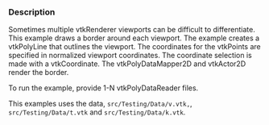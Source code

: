 ### Description

Sometimes multiple vtkRenderer viewports can be difficult to differentiate. This example draws a border around each viewport. The example creates a vtkPolyLine that outlines the viewport. The coordinates for the vtkPoints are specified in normalized viewport coordinates. The coordinate selection is made with a vtkCoordinate. The vtkPolyDataMapper2D and vtkActor2D render the border.

To run the example, provide 1-N vtkPolyDataReader files.

This examples uses the data, `src/Testing/Data/v.vtk,`, `src/Testing/Data/t.vtk` and `src/Testing/Data/k.vtk`.
